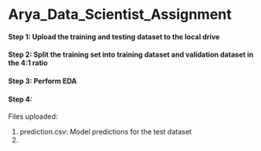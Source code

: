 # Arya_Data_Scientist_Assignment

#### Step 1: Upload the training and testing dataset to the local drive
#### Step 2: Split the training set into training dataset and validation dataset in the 4:1 ratio
#### Step 3: Perform EDA 
#### Step 4:

Files uploaded: 
1. prediction.csv:	Model predictions for the test dataset
2. 
